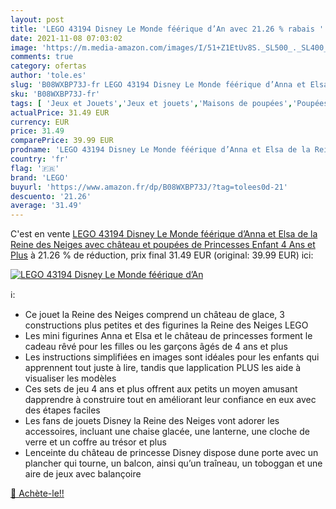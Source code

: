```yaml
---
layout: post
title: 'LEGO 43194 Disney Le Monde féérique d’An avec 21.26 % rabais '
date: 2021-11-08 07:03:02
image: 'https://m.media-amazon.com/images/I/51+Z1EtUv8S._SL500_._SL400_.jpg'
comments: true
category: ofertas
author: 'tole.es'
slug: 'B08WXBP73J-fr LEGO 43194 Disney Le Monde féérique d’Anna et Elsa de la...'
sku: 'B08WXBP73J-fr'
tags: [ 'Jeux et Jouets','Jeux et jouets','Maisons de poupées','Poupées et accessoires','lego', ]
actualPrice: 31.49 EUR
currency: EUR
price: 31.49
comparePrice: 39.99 EUR
prodname: 'LEGO 43194 Disney Le Monde féérique d’Anna et Elsa de la Reine des Neiges avec château et poupées de Princesses  Enfant 4 Ans et Plus'
country: 'fr'
flag: '🇫🇷'
brand: 'LEGO'
buyurl: 'https://www.amazon.fr/dp/B08WXBP73J/?tag=tolees0d-21'
descuento: '21.26'
average: '31.49'
---
```


C'est en vente [LEGO 43194 Disney Le Monde féérique d’Anna et Elsa de la Reine des Neiges avec château et poupées de Princesses  Enfant 4 Ans et Plus](https://www.amazon.fr/dp/B08WXBP73J/?tag=tolees0d-21)  à  21.26 % de réduction, prix final  31.49 EUR (original: 39.99 EUR) ici:

[![LEGO 43194 Disney Le Monde féérique d’An](https://m.media-amazon.com/images/I/51+Z1EtUv8S._SL500_._SL400_.jpg)](https://www.amazon.fr/dp/B08WXBP73J/?tag=tolees0d-21)

ℹ️:

- Ce jouet la Reine des Neiges comprend un château de glace, 3 constructions plus petites et des figurines la Reine des Neiges LEGO
- Les mini figurines Anna et Elsa et le château de princesses forment le cadeau rêvé pour les filles ou les garçons âgés de 4 ans et plus
- Les instructions simplifiées en images sont idéales pour les enfants qui apprennent tout juste à lire, tandis que lapplication PLUS les aide à visualiser les modèles
- Ces sets de jeu 4 ans et plus offrent aux petits un moyen amusant dapprendre à construire tout en améliorant leur confiance en eux avec des étapes faciles
- Les fans de jouets Disney la Reine des Neiges vont adorer les accessoires, incluant une chaise glacée, une lanterne, une cloche de verre et un coffre au trésor et plus
- Lenceinte du château de princesse Disney dispose dune porte avec un plancher qui tourne, un balcon, ainsi qu’un traîneau, un toboggan et une aire de jeux avec balançoire

[🛒 Achète-le!!](https://www.amazon.fr/dp/B08WXBP73J/?tag=tolees0d-21)
